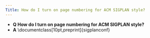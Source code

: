 ```yaml
---
Title: How do I turn on page numbering for ACM SIGPLAN style?
---
```


- **Q How do I turn on page numbering for ACM SIGPLAN style?**
- **A** \\documentclass[10pt,preprint]{sigplanconf}

